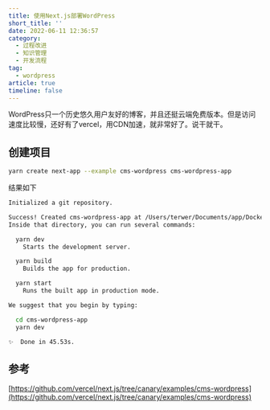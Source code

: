 ```yaml
---
title: 使用Next.js部署WordPress
short_title: ''
date: 2022-06-11 12:36:57
category:
  - 过程改进
  - 知识管理
  - 开发流程
tag:
  - wordpress
article: true
timeline: false
---
```

WordPress只一个历史悠久用户友好的博客，并且还挺云端免费版本。但是访问速度比较慢，还好有了vercel，用CDN加速，就非常好了。说干就干。

## 创建项目

```bash
yarn create next-app --example cms-wordpress cms-wordpress-app
```

结果如下

```bash
Initialized a git repository.

Success! Created cms-wordpress-app at /Users/terwer/Documents/app/Docker/terwer/cms-wordpress-app
Inside that directory, you can run several commands:

  yarn dev
    Starts the development server.

  yarn build
    Builds the app for production.

  yarn start
    Runs the built app in production mode.

We suggest that you begin by typing:

  cd cms-wordpress-app
  yarn dev

✨  Done in 45.53s.
```



## 参考

[https://github.com/vercel/next.js/tree/canary/examples/cms-wordpress](https://github.com/vercel/next.js/tree/canary/examples/cms-wordpress)